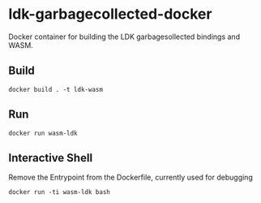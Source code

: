 # ldk-garbagecollected-docker

Docker container for building the LDK garbagesollected bindings and WASM. 

## Build 

```
docker build . -t ldk-wasm
```

## Run

```
docker run wasm-ldk
```

## Interactive Shell

Remove the Entrypoint from the Dockerfile, currently used for debugging

```
docker run -ti wasm-ldk bash
```

